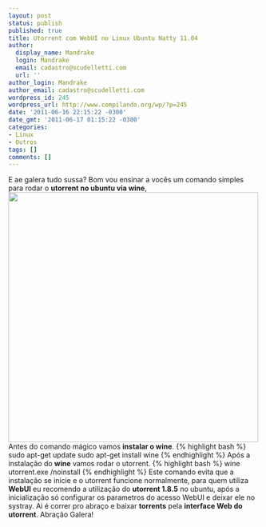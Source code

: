 ```yaml
---
layout: post
status: publish
published: true
title: Utorrent com WebUI no Linux Ubuntu Natty 11.04
author:
  display_name: Mandrake
  login: Mandrake
  email: cadastro@scudelletti.com
  url: ''
author_login: Mandrake
author_email: cadastro@scudelletti.com
wordpress_id: 245
wordpress_url: http://www.compilando.org/wp/?p=245
date: '2011-06-16 22:15:22 -0300'
date_gmt: '2011-06-17 01:15:22 -0300'
categories:
- Linux
- Outros
tags: []
comments: []
---
```

E ae galera tudo sussa?
Bom vou ensinar a vocês um comando simples para rodar o **utorrent no ubuntu via wine**,
<a href="http://blog-scudelletti.rhcloud.com/wp-content/uploads/2011/06/utorrent-logo.png"><img src="http://blog-scudelletti.rhcloud.com/wp-content/uploads/2011/06/utorrent-logo.png" alt="" title="utorrent-logo" width="500" height="500" class="aligncenter size-full wp-image-269" /></a>
Antes do comando mágico vamos **instalar o wine**.
{% highlight bash %}
sudo apt-get update
sudo apt-get install wine
{% endhighlight %}
Após a instalação do **wine** vamos rodar o utorrent.
{% highlight bash %}
wine utorrent.exe /noinstall
{% endhighlight %}
Este comando evita que a instalação se inicie e o utorrent funcione normalmente, para quem utiliza **WebUI** eu recomendo a utilização do **utorrent 1.8.5** no ubuntu, após a inicialização só configurar os parametros do acesso WebUI e deixar ele no systray.
Ai é correr pro abraço e baixar **torrents** pela **interface Web do utorrent**.
Abração Galera!
